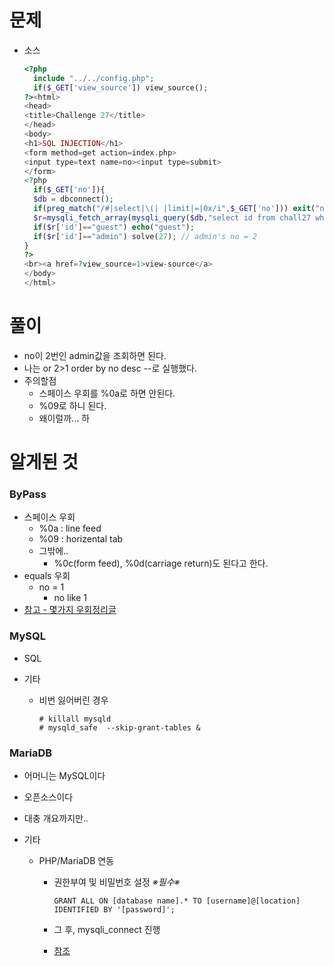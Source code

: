 # 문제

- 소스

  ```php
  <?php
    include "../../config.php";
    if($_GET['view_source']) view_source();
  ?><html>
  <head>
  <title>Challenge 27</title>
  </head>
  <body>
  <h1>SQL INJECTION</h1>
  <form method=get action=index.php>
  <input type=text name=no><input type=submit>
  </form>
  <?php
    if($_GET['no']){
    $db = dbconnect();
    if(preg_match("/#|select|\(| |limit|=|0x/i",$_GET['no'])) exit("no hack");
    $r=mysqli_fetch_array(mysqli_query($db,"select id from chall27 where id='guest' and no=({$_GET['no']})")) or die("query error");
    if($r['id']=="guest") echo("guest");
    if($r['id']=="admin") solve(27); // admin's no = 2
  }
  ?>
  <br><a href=?view_source=1>view-source</a>
  </body>
  </html>
  ```
  
  

# 풀이

- no이 2번인 admin값을 조회하면 된다.
- 나는 or 2>1 order by no desc --로 실행했다.
- 주의할점
  - 스페이스 우회를 %0a로 하면 안된다.
  - %09로 하니 된다.
  - 왜이럴까... 하



# 알게된 것

### ByPass

- 스페이스 우회
  - %0a : line feed
  - %09 : horizental tab
  - 그밖에..
    - %0c(form feed), %0d(carriage return)도 된다고 한다.
- equals 우회
  - no = 1
    - no like 1
- [참고 - 몇가지 우회정리글](https://ar9ang3.tistory.com/7)

### MySQL

- SQL
  
- 기타
  
  - 비번 잃어버린 경우
  
    ```shell
    # killall mysqld
    # mysqld_safe  --skip-grant-tables &
    ```
  
    

### MariaDB

- 어머니는 MySQL이다

- 오픈소스이다

- 대충 개요까지만..

- 기타

  - PHP/MariaDB 연동

    - 권한부여 및 비밀번호 설정   *※필수※*

      `GRANT ALL ON [database name].* TO [username]@[location] IDENTIFIED BY '[password]';`

    - 그 후, mysqli_connect 진행

    - [참조](https://www.ionos.com/community/hosting/mysql/connect-to-a-mysqlmariadb-database-with-php-on-a-cloud-server-running-linux/)